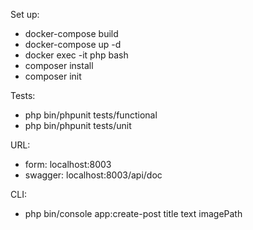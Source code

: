 Set up:
- docker-compose build
- docker-compose up -d
- docker exec -it php bash
- composer install
- composer init

Tests:
- php bin/phpunit tests/functional
- php bin/phpunit tests/unit

URL:
- form: localhost:8003
- swagger: localhost:8003/api/doc

CLI:
- php bin/console app:create-post title text imagePath
